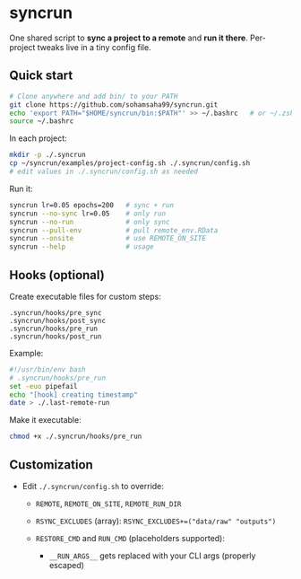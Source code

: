 # syncrun

One shared script to **sync a project to a remote** and **run it there**.
Per-project tweaks live in a tiny config file.

## Quick start

```bash
# Clone anywhere and add bin/ to your PATH
git clone https://github.com/sohamsaha99/syncrun.git
echo 'export PATH="$HOME/syncrun/bin:$PATH"' >> ~/.bashrc   # or ~/.zshrc
source ~/.bashrc
```

In each project:

```bash
mkdir -p ./.syncrun
cp ~/syncrun/examples/project-config.sh ./.syncrun/config.sh
# edit values in ./.syncrun/config.sh as needed
```

Run it:

```bash
syncrun lr=0.05 epochs=200   # sync + run
syncrun --no-sync lr=0.05    # only run
syncrun --no-run             # only sync
syncrun --pull-env           # pull remote_env.RData
syncrun --onsite             # use REMOTE_ON_SITE
syncrun --help               # usage
```

## Hooks (optional)

Create executable files for custom steps:

```
.syncrun/hooks/pre_sync
.syncrun/hooks/post_sync
.syncrun/hooks/pre_run
.syncrun/hooks/post_run
```

Example:

```bash
#!/usr/bin/env bash
# .syncrun/hooks/pre_run
set -euo pipefail
echo "[hook] creating timestamp"
date > ./.last-remote-run
```

Make it executable:

```bash
chmod +x ./.syncrun/hooks/pre_run
```

## Customization

* Edit `./.syncrun/config.sh` to override:

  * `REMOTE`, `REMOTE_ON_SITE`, `REMOTE_RUN_DIR`
  * `RSYNC_EXCLUDES` (array): `RSYNC_EXCLUDES+=("data/raw" "outputs")`
  * `RESTORE_CMD` and `RUN_CMD` (placeholders supported):

    * `__RUN_ARGS__` gets replaced with your CLI args (properly escaped)

